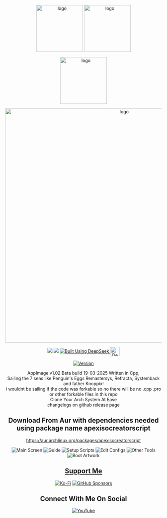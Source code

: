 
</p>
<p align="center">
	 <img width="150" src="https://i.postimg.cc/rwJT9YJY/apexbrowser.png" alt="logo">
	<img width="150" src="https://i.postimg.cc/cHj9PDT7/burn.png" alt="logo">
	</p>
<div align="center">


<img width="150" src="https://i.postimg.cc/d0xJp0HW/pirate-ship.png" alt="logo">

<p align="center">
<img width="750" src="https://i.postimg.cc/3Rg8r2FC/Apex-Arch-Iso-Creator-2-5-2025.png" alt="logo">


<div align="center">

  <a href="https://www.linux.org" target="_blank"><img src="https://img.shields.io/badge/OS-Linux-e06c75?style=for-the-badge&logo=linux" /></a>
	<a href="https://archlinux.org" target="_blank"><img src="https://img.shields.io/badge/DISTRO-Arch-56b6c2?style=for-the-badge&logo=arch-linux" /></a>
  </a>
  <a href="https://chat.deepseek.com/" target="_blank">
  <img src="https://img.shields.io/badge/Built_Using-DeepSeek-4D6BFE?style=for-the-badge&logo=deepseek&logoColor=4D6BFE" alt="Built Using DeepSeek">
  <img src="https://i.postimg.cc/ydBbyvRt/Deepseek.jpg" alt="DeepSeek Logo" style="height: 30px; vertical-align: middle;">
</a>

<div align="center">

[![Version](https://img.shields.io/github/v/release/claudemods/ApexArchIsoCreatorScriptAppImage?color=FFD700&label=Latest%20Release&style=for-the-badge)](https://github.com/claudemods/ApexArchIsoCreatorScriptAppImage/releases/tag/v1.02)


</div>


<div align="center">
AppImage v1.02 Beta build 19-03-2025 Written in Cpp,
	<div align="center">
Sailing the 7 seas like Penguin's Eggs Remastersys, Refracta, Systemback and father Knoppix!
<div align="center">
i wouldnt be sailing if the code was forkable so no there will be no .cpp .pro or other forkable files in this repo
<div align="center">
Clone Your Arch System At Ease
<div align="center">
changelogs on github release page

## Download From Aur with dependencies needed using package name apexisocreatorscript
https://aur.archlinux.org/packages/apexisocreatorscript







</div>

<div align="center">

</div>

![Main Screen](https://github.com/user-attachments/assets/4ba9b0f1-59a8-4c1a-9178-f99e2506629a)
![Guide](https://github.com/user-attachments/assets/1a371004-b4ea-4df3-be0a-fc8add4582ca)
![Setup Scripts](https://github.com/user-attachments/assets/09f99e8d-f836-4cf9-b6bb-836aebe1a5c3)
![Edit Configs](https://github.com/user-attachments/assets/4a7dfc0c-d611-4e1e-a824-b3c8d63f7b1c)
![Other Tools](https://github.com/user-attachments/assets/ae273c48-97fd-41de-ba59-4e20e052d77e)
![Boot Artwork](https://github.com/user-attachments/assets/30d3551a-0260-4857-b503-4913d8c29f97)








<div align="center">


## [ Support Me ](https://www.paypal.com/paypalme/claudemods?country.x=GB&locale)


</div>
<div align="center">

[![Ko-Fi](https://img.shields.io/badge/Ko--fi-F16061?style=for-the-badge&label=claudemods&color=3399FF&Linux&logo=ko-fi&logoColor=white)](https://ko-fi.com/claudemods)
[![GitHub Sponsors](https://img.shields.io/badge/sponsor-30363D?style=for-the-badge&label=claudemods&color=A836FF&logo=GitHub-Sponsors&logoColor=#white)](https://github.com/sponsors/claudemods)</div>

<div align="center">



<div align="center">

<h2 align="center"> Connect With Me On Social </h2>

<div align="center">

[![YouTube](https://img.shields.io/youtube/channel/subscribers/UC6OgAhBq7Ocb5g1bQfVSd0Q?color=ff0000&label=Youtube&logo=youtube&style=palstic)](https://youtube.com/@claudemods)


